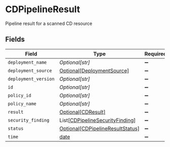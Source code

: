 # CDPipelineResult

Pipeline result for a scanned CD resource


## Fields

| Field                                                                               | Type                                                                                | Required                                                                            | Description                                                                         |
| ----------------------------------------------------------------------------------- | ----------------------------------------------------------------------------------- | ----------------------------------------------------------------------------------- | ----------------------------------------------------------------------------------- |
| `deployment_name`                                                                   | *Optional[str]*                                                                     | :heavy_minus_sign:                                                                  | N/A                                                                                 |
| `deployment_source`                                                                 | [Optional[DeploymentSource]](../../models/shared/deploymentsource.md)               | :heavy_minus_sign:                                                                  | N/A                                                                                 |
| `deployment_version`                                                                | *Optional[str]*                                                                     | :heavy_minus_sign:                                                                  | N/A                                                                                 |
| `id`                                                                                | *Optional[str]*                                                                     | :heavy_minus_sign:                                                                  | N/A                                                                                 |
| `policy_id`                                                                         | *Optional[str]*                                                                     | :heavy_minus_sign:                                                                  | N/A                                                                                 |
| `policy_name`                                                                       | *Optional[str]*                                                                     | :heavy_minus_sign:                                                                  | N/A                                                                                 |
| `result`                                                                            | [Optional[CDResult]](../../models/shared/cdresult.md)                               | :heavy_minus_sign:                                                                  | N/A                                                                                 |
| `security_finding`                                                                  | List[[CDPipelineSecurityFinding](../../models/shared/cdpipelinesecurityfinding.md)] | :heavy_minus_sign:                                                                  | N/A                                                                                 |
| `status`                                                                            | [Optional[CDPipelineResultStatus]](../../models/shared/cdpipelineresultstatus.md)   | :heavy_minus_sign:                                                                  | N/A                                                                                 |
| `time`                                                                              | [date](https://docs.python.org/3/library/datetime.html#date-objects)                | :heavy_minus_sign:                                                                  | N/A                                                                                 |